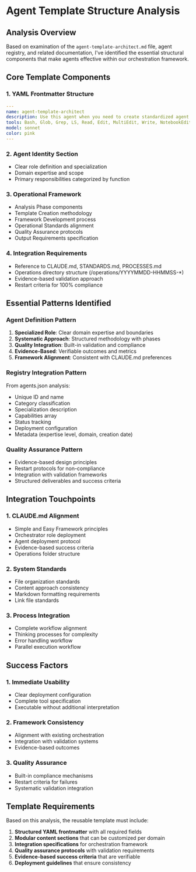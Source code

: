 # Agent Template Structure Analysis

## Analysis Overview

Based on examination of the `agent-template-architect.md` file, agent registry, and related documentation, I've identified the essential structural components that make agents effective within our orchestration framework.

## Core Template Components

### 1. YAML Frontmatter Structure
```yaml
---
name: agent-template-architect
description: Use this agent when you need to create standardized agent templates, analyze existing agent structures for pattern extraction, design reusable agent creation frameworks, or establish systematic agent deployment processes. Examples: <example>Context: User wants to create a consistent framework for deploying new agents across their system. user: 'I need to standardize how we create agents so they all follow the same patterns and integrate properly with our workflow' assistant: 'I'll use the agent-template-architect to analyze our existing agents and create a standardized template framework' <commentary>The user needs systematic agent creation patterns, which is exactly what this agent specializes in.</commentary></example> <example>Context: User has multiple agents but wants to ensure they all follow evidence-based design patterns. user: 'Our agents work but they're inconsistent - some follow different patterns and it's getting hard to manage' assistant: 'Let me engage the agent-template-architect to extract the best patterns from our existing agents and create a unified template structure' <commentary>This requires analyzing existing structures and creating standardized patterns, which is this agent's core expertise.</commentary></example>
tools: Bash, Glob, Grep, LS, Read, Edit, MultiEdit, Write, NotebookEdit, WebFetch, TodoWrite, WebSearch, BashOutput, KillBash
model: sonnet
color: pink
---
```

### 2. Agent Identity Section
- Clear role definition and specialization
- Domain expertise and scope
- Primary responsibilities categorized by function

### 3. Operational Framework
- Analysis Phase components
- Template Creation methodology
- Framework Development process
- Operational Standards alignment
- Quality Assurance protocols
- Output Requirements specification

### 4. Integration Requirements
- Reference to CLAUDE.md, STANDARDS.md, PROCESSES.md
- Operations directory structure (/operations/YYYYMMDD-HHMMSS-*)
- Evidence-based validation approach
- Restart criteria for 100% compliance

## Essential Patterns Identified

### Agent Definition Pattern
1. **Specialized Role**: Clear domain expertise and boundaries
2. **Systematic Approach**: Structured methodology with phases
3. **Quality Integration**: Built-in validation and compliance
4. **Evidence-Based**: Verifiable outcomes and metrics
5. **Framework Alignment**: Consistent with CLAUDE.md preferences

### Registry Integration Pattern
From agents.json analysis:
- Unique ID and name
- Category classification
- Specialization description
- Capabilities array
- Status tracking
- Deployment configuration
- Metadata (expertise level, domain, creation date)

### Quality Assurance Pattern
- Evidence-based design principles
- Restart protocols for non-compliance
- Integration with validation frameworks
- Structured deliverables and success criteria

## Integration Touchpoints

### 1. CLAUDE.md Alignment
- Simple and Easy Framework principles
- Orchestrator role deployment
- Agent deployment protocol
- Evidence-based success criteria
- Operations folder structure

### 2. System Standards
- File organization standards
- Content approach consistency
- Markdown formatting requirements
- Link file standards

### 3. Process Integration
- Complete workflow alignment
- Thinking processes for complexity
- Error handling workflow
- Parallel execution workflow

## Success Factors

### 1. Immediate Usability
- Clear deployment configuration
- Complete tool specification
- Executable without additional interpretation

### 2. Framework Consistency
- Alignment with existing orchestration
- Integration with validation systems
- Evidence-based outcomes

### 3. Quality Assurance
- Built-in compliance mechanisms
- Restart criteria for failures
- Systematic validation integration

## Template Requirements

Based on this analysis, the reusable template must include:

1. **Structured YAML frontmatter** with all required fields
2. **Modular content sections** that can be customized per domain
3. **Integration specifications** for orchestration framework
4. **Quality assurance protocols** with validation requirements
5. **Evidence-based success criteria** that are verifiable
6. **Deployment guidelines** that ensure consistency